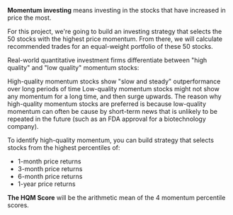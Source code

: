 **Momentum investing** means investing in the stocks that have increased in price the most.

For this project, we're going to build an investing strategy that selects the 50 stocks with the highest price momentum. From there, we will calculate recommended trades for an equal-weight portfolio of these 50 stocks.

Real-world quantitative investment firms differentiate between "high quality" and "low quality" momentum stocks:

High-quality momentum stocks show "slow and steady" outperformance over long periods of time
Low-quality momentum stocks might not show any momentum for a long time, and then surge upwards.
The reason why high-quality momentum stocks are preferred is because low-quality momentum can often be cause by short-term news that is unlikely to be repeated in the future (such as an FDA approval for a biotechnology company).

To identify high-quality momentum, you can build strategy that selects stocks from the highest percentiles of:

- 1-month price returns
- 3-month price returns
- 6-month price returns
- 1-year price returns

**The HQM Score** will be the arithmetic mean of the 4 momentum percentile scores.
